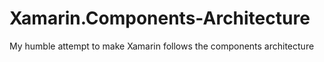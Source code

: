 # Xamarin.Components-Architecture
My humble attempt to make Xamarin follows the components architecture
